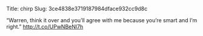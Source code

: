 Title: chirp
Slug: 3ce4838e3719187984dface932cc9d8c

“Warren, think it over and you’ll agree with me because you’re smart and I’m right.” <a href="http://t.co/UPwNBeNl7h">http://t.co/UPwNBeNl7h</a>
